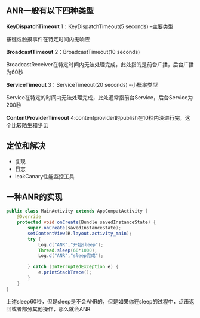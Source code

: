 ## ANR一般有以下四种类型

**KeyDispatchTimeout**
1：KeyDispatchTimeout(5 seconds) –主要类型

按键或触摸事件在特定时间内无响应

**BroadcastTimeout**
2：BroadcastTimeout(10 seconds)

BroadcastReceiver在特定时间内无法处理完成，此处指的是前台广播，后台广播为60秒

**ServiceTimeout**
3：ServiceTimeout(20 seconds) –小概率类型

Service在特定的时间内无法处理完成，此处通常指前台Service，后台Service为200秒

**ContentProviderTimeout**
4:contentprovider的publish在10秒内没进行完，这个比较陌生和少见



## 定位和解决

- 复现
- 日志
- leakCanary性能监控工具



## 一种ANR的实现

```java
public class MainActivity extends AppCompatActivity {
    @Override
    protected void onCreate(Bundle savedInstanceState) {
        super.onCreate(savedInstanceState);
        setContentView(R.layout.activity_main);
        try {
            Log.d("ANR","开始sleep");
            Thread.sleep(60*1000);
            Log.d("ANR","sleep完成");
            
        } catch (InterruptedException e) {
            e.printStackTrace();
        }
    }
}

```

上述sleep60秒，但是sleep是不会ANR的，但是如果你在sleep的过程中，点击返回或者部分其他操作，那么就会ANR
